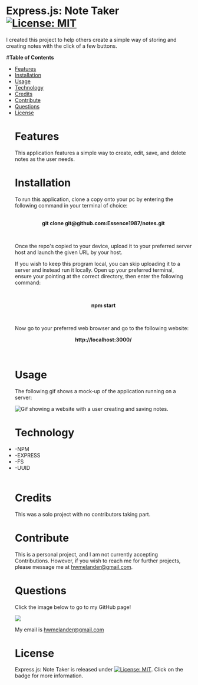 # **Express.js: Note Taker** [![License: MIT](https://img.shields.io/badge/License-MIT-yellow.svg)](https://opensource.org/licenses/MIT)

I created this project to help others create a simple way of storing and creating notes with the click of a few buttons.

#**Table of Contents**<br><ul><li>[Features](#features)</li><li>[Installation](#installation)</li><li>[Usage](#usage)</li><li>[Technology](#technology)</li><li>[Credits](#credits)</li><li>[Contribute](#contribute)</li><li>[Questions](#questions)</li><li>[License](#license)</li>

# **Features**

This application features a simple way to create, edit, save, and delete notes as the user needs.

# **Installation**

To run this application, clone a copy onto your pc by entering the following command in your terminal of choice:
<p style="text-align: center;"><strong><br>git clone git@github<span>.com:Essence1987/notes.git</span></strong></p><br>
<p>Once the repo's copied to your device, upload it to your preferred server host and launch the given URL by your host.</p>
<p>If you wish to keep this program local, you can skip uploading it to a server and instead run it locally. Open up your preferred terminal, ensure your pointing at the correct directory, then enter the following command:</p></br>
<p style="text-align: center;"><strong>npm start</span></strong></p><br>
<p>Now go to your preferred web browser and go to the following website:
<p style="text-align: center;"><strong>http://localhost:3000/</span></strong></p><br>

# **Usage**

The following gif shows a mock-up of the application running on a server:

![Gif showing a website with a user creating and saving notes.](./public/assets/notes.gif)

# **Technology**

<li>-NPM</li>
<li>-EXPRESS</li>
<li>-FS</li>
<li>-UUID</li></br>

# **Credits**

This was a solo project with no contributors taking part.

# **Contribute**

This is a personal project, and I am not currently accepting Contributions. However, if you wish to reach me for further projects, please message me at hwmelander@gmail.com.

# **Questions**

Click the image below to go to my GitHub page!

<a href="https://github.com/essence1987"><img src="https://github-profile-summary-cards.vercel.app/api/cards/profile-details?username=essence1987&theme=default"/></a>

My email is hwmelander@gmail.com

# **License**

Express.js: Note Taker is released under [![License: MIT](https://img.shields.io/badge/License-MIT-yellow.svg)](https://opensource.org/licenses/MIT). Click on the badge for more information.
